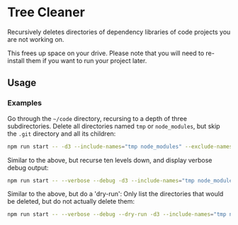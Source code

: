 # Tree Cleaner

Recursively deletes directories of dependency libraries of code projects you are not working on.

This frees up space on your drive. Please note that you will need to re-install them if you want to run your project later.

## Usage

### Examples

Go through the `~/code` directory, recursing to a depth of three subdirectories. Delete all directories named `tmp` or `node_modules`, but skip the `.git` directory and all its children:

```bash
npm run start -- -d3 --include-names="tmp node_modules" --exclude-names=".git" ~/code
```

Similar to the above, but recurse ten levels down, and display verbose debug output:

```bash
npm run start -- --verbose --debug -d3 --include-names="tmp node_modules" --exclude-names=".git" ~/code
```

Similar to the above, but do a 'dry-run': Only list the directories that would be deleted, but do not actually delete them:

```bash
npm run start -- --verbose --debug --dry-run -d3 --include-names="tmp node_modules" --exclude-names=".git" ~/code
```
